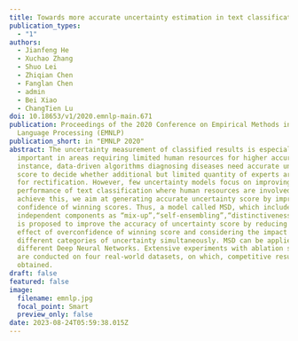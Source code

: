```yaml
---
title: Towards more accurate uncertainty estimation in text classification
publication_types:
  - "1"
authors:
  - Jianfeng He
  - Xuchao Zhang
  - Shuo Lei
  - Zhiqian Chen
  - Fanglan Chen
  - admin
  - Bei Xiao
  - ChangTien Lu
doi: 10.18653/v1/2020.emnlp-main.671
publication: Proceedings of the 2020 Conference on Empirical Methods in Natural
  Language Processing (EMNLP)
publication_short: in "EMNLP 2020"
abstract: The uncertainty measurement of classified results is especially
  important in areas requiring limited human resources for higher accuracy. For
  instance, data-driven algorithms diagnosing diseases need accurate uncertainty
  score to decide whether additional but limited quantity of experts are needed
  for rectification. However, few uncertainty models focus on improving the
  performance of text classification where human resources are involved. To
  achieve this, we aim at generating accurate uncertainty score by improving the
  confidence of winning scores. Thus, a model called MSD, which includes three
  independent components as “mix-up”,“self-ensembling”,“distinctiveness score”,
  is proposed to improve the accuracy of uncertainty score by reducing the
  effect of overconfidence of winning score and considering the impact of
  different categories of uncertainty simultaneously. MSD can be applied with
  different Deep Neural Networks. Extensive experiments with ablation setting
  are conducted on four real-world datasets, on which, competitive results are
  obtained.
draft: false
featured: false
image:
  filename: emnlp.jpg
  focal_point: Smart
  preview_only: false
date: 2023-08-24T05:59:38.015Z
---
```

